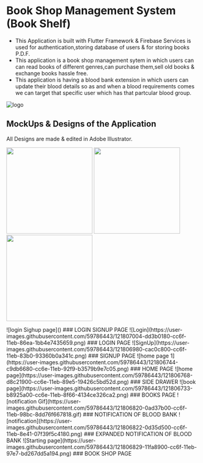 # Book Shop Management System (Book Shelf)

* This Application is built with Flutter Framework & Firebase Services is used for authentication,storing database of users & for storing books P.D.F.
* This application is a book shop management sytem in which users can can read books of different genres,can purchase them,sell old books & exchange books hassle free.
* This application is having a blood bank extension in which users can update their blood details so as and when a blood requirements comes we can target that specific user which has that partcular blood group.  

![logo](https://user-images.githubusercontent.com/59786443/121806819-0a3ae480-cc6f-11eb-9cf8-37010ea43dbe.png)


## MockUps & Designs of the Application 

All Designs are made & edited in Adobe Illustrator.

<p float="left">
  <img src="https://user-images.githubusercontent.com/59786443/121807040-15dadb00-cc70-11eb-8f5e-d202b2f40cdf.png" width="225" />
  <img src="https://user-images.githubusercontent.com/59786443/121806816-07d88a80-cc6f-11eb-9632-ae442a71c8af.gif" width="225" /> 
  <img src="https://user-images.githubusercontent.com/59786443/121807118-79650880-cc70-11eb-9aa2-afb0071e981c.png" width="225" />
</p>
![login Sighup page]()
### LOGIN SIGNUP PAGE
![Login](https://user-images.githubusercontent.com/59786443/121807004-dd3b0180-cc6f-11eb-86ea-1bb4e7435659.png)
### LOGIN PAGE
![SignUp](https://user-images.githubusercontent.com/59786443/121806980-cac0c800-cc6f-11eb-83b0-93360b0a341c.png)
### SIGNUP PAGE
![home page 1](https://user-images.githubusercontent.com/59786443/121806744-c9db6680-cc6e-11eb-92f9-b3579b9e7c05.png)
### HOME PAGE
![home page](https://user-images.githubusercontent.com/59786443/121806768-d8c21900-cc6e-11eb-89e5-19426c5bd52d.png)
### SIDE DRAWER
![book page](https://user-images.githubusercontent.com/59786443/121806733-b8925a00-cc6e-11eb-8f66-4134ce326ca2.png)
### BOOKS PAGE
![notification Gif](https://user-images.githubusercontent.com/59786443/121806820-0ad37b00-cc6f-11eb-98bc-8dd76f667818.gif)
### NOTIFICATION OF BLOOD BANK
![notification](https://user-images.githubusercontent.com/59786443/121806822-0d35d500-cc6f-11eb-8e41-07f39f5c4180.png)
### EXPANDED NOTIFICATION OF BLOOD BANK
![Starting page](https://user-images.githubusercontent.com/59786443/121806829-11fa8900-cc6f-11eb-97e7-bd267dd5a194.png)
### BOOK SHOP PAGE
